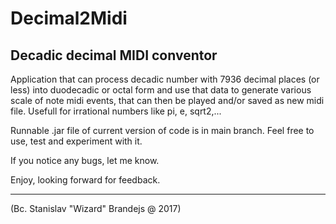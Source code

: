 # Decimal2Midi


Decadic decimal MIDI conventor
----------------------------------------
Application that can process decadic number with 7936 decimal places (or less) into duodecadic or octal form and use that data to generate various scale of note midi events, that can then be played and/or saved as new midi file. 
Usefull for irrational numbers like pi, e, sqrt2,...

Runnable .jar file of current version of code is in main branch. Feel free to use, test and experiment with it. 

If you notice any bugs, let me know.


Enjoy, looking forward for feedback. 


----------------------------------------
(Bc. Stanislav "Wizard" Brandejs @ 2017)
